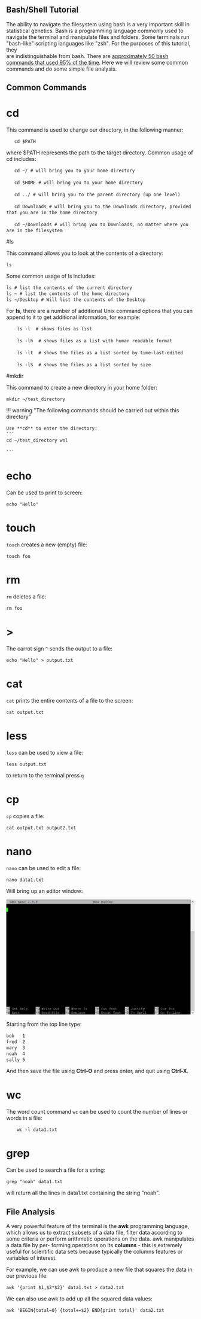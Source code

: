 

## Bash/Shell Tutorial


The ability to navigate the filesystem using bash is a very important skill in statistical genetics.  Bash is a programming language commonly used to navigate the terminal and manipulate files and folders.  Some terminals run "bash-like" scripting languages like "zsh".  For the purposes of this tutorial, they            
are indistinguishable from bash. There are [approximately 50 bash commands that used 95% of the time](https://www.ubuntupit.com/the-50-best-linux-commands-to-run-in-the-terminal/).  Here we will review some common commands and do some simple file analysis. 


## Common Commands

# cd  


This command is used to change our directory, in the following manner: 

       cd $PATH

where $PATH represents the path to the target directory. Common usage of cd includes: 

       cd ~/ # will bring you to your home directory
       
       cd $HOME # will bring you to your home directory

       cd ../ # will bring you to the parent directory (up one level)
       
       cd Downloads # will bring you to the Downloads directory, provided that you are in the home directory

       cd ~/Downloads # will bring you to Downloads, no matter where you are in the filesystem

#ls 

This command allows you to look at the contents of a directory:  

    ls 

Some common usage of ls includes: 
       
    ls # list the contents of the current directory 
    ls ~ # list the contents of the home directory 
    ls ~/Desktop # Will list the contents of the Desktop 

For **ls**, there are a number of additional Unix command options that you
can append to it to get additional information, for example:

        ls -l  # shows files as list

        ls -lh  # shows files as a list with human readable format

        ls -lt  # shows the files as a list sorted by time-last-edited

        ls -lS  # shows the files as a list sorted by size


#mkdir 

This command to create a new directory in your home folder: 

    mkdir ~/test_directory 

                                                                                                                                                                                                                            
!!! warning "The following commands should be carried out within this directory" 

    Use **cd** to enter the directory: 
    ```                                                                                                                                                                                                                     
    cd ~/test_directory wsl                                                                                                                                                                                        
                                                                                                                                                                                                                            
    ```
# echo 

Can be used to print to screen: 

    echo "Hello" 

 
# touch 

`touch` creates a new (empty) file: 

    touch foo  

# rm 

`rm` deletes a file: 

    rm foo 

# > 

The carrot sign `^` sends the output to a file: 

    echo "Hello" > output.txt

# cat 

`cat` prints the entire contents of a file to the screen: 

    cat output.txt 

# less 

`less` can be used to view a file: 

    less output.txt 

to return to the terminal press `q`

# cp 

`cp` copies a file: 

    cat output.txt output2.txt 


# nano 

`nano` can be used to edit a file: 

    nano data1.txt 

Will bring up an editor window: 


![Screenshot](images/nano.webp)                                                                                                                                                                                             
                                                                                                                                                                                                                            
Starting from the top line type:                                                                                                                                                                                                       
                                                                                                                                                                                                                            
    bob   1
    fred  2 
    mary  3
    noah  4 
    sally 5    
                                                                                                                                                                                                                        
And then save the file using **Ctrl-O** and press enter, and quit using **Ctrl-X**.                                                                                                                                             

# wc 

The word count command `wc` can be used to count the number of lines or words in a file: 

        wc -l data1.txt



# grep 

Can be used to search a file for a string: 

    grep "noah" data1.txt 

will return all the lines in data1.txt containing the string "noah". 


## File Analysis

A very powerful feature of the terminal is the **awk** programming
language, which allows us to extract subsets of a data file, filter
data according to some criteria or perform arithmetic operations on
the data. awk manipulates a data file by per- forming operations on
its **columns** - this is extremely useful for scientific data sets
because typically the columns features or variables of interest.

For example, we can use awk to produce a new file that squares the data in our previous file: 

    awk '{print $1,$2*$2}' data1.txt > data2.txt 

We can also use awk to add up all the squared data values: 

    awk 'BEGIN{total=0} {total+=$2} END{print total}' data2.txt 

 

